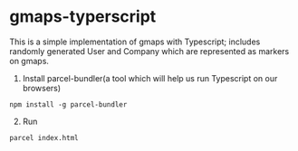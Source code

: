 # gmaps-typerscript
This is a simple implementation of gmaps with Typescript; includes randomly generated User and Company which are represented as markers on gmaps.

1. Install parcel-bundler(a tool which will help us run Typescript on our browsers)
```
npm install -g parcel-bundler
```

2. Run
```
parcel index.html
```
